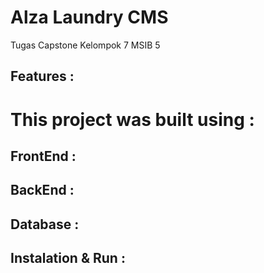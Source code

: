 # Alza Laundry CMS
Tugas Capstone Kelompok 7 MSIB 5


## Features :


# This project was built using :

## FrontEnd :

## BackEnd :

## Database :


## Instalation & Run :
```bash

```